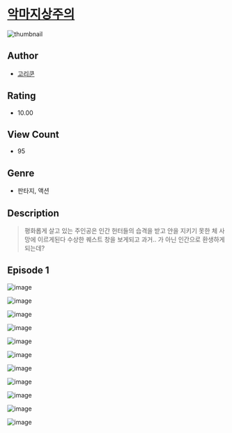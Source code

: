 # [악마지상주의](https://comic.naver.com/challenge/list?titleId=810498)
![thumbnail](https://image-comic.pstatic.net/user_contents_data/challenge_comic/2023/05/23/356615/upload_3618136736639771189_480x623.jpeg)

## Author
- [고리쿤](https://comic.naver.com/artistTitle?id=356615)

## Rating
- 10.00

## View Count
- 95

## Genre
- 판타지, 액션

## Description
> 평화롭게 살고 있는 주인공은 인간 헌터들의 습격을 받고 얀을 지키기 못한 체 사망에 이르게된다 수상한 퀘스트 창을 보게되고 과거.. 가 아닌 인간으로 환생하게 되는데?


## Episode 1
![image](https://image-comic.pstatic.net/user_contents_data/challenge_comic/2023/05/23/356615/upload_3545233841518437221.jpeg)

![image](https://image-comic.pstatic.net/user_contents_data/challenge_comic/2023/05/23/356615/upload_3978138842412836452.jpeg)

![image](https://image-comic.pstatic.net/user_contents_data/challenge_comic/2023/05/23/356615/upload_3905245822089443128.jpeg)

![image](https://image-comic.pstatic.net/user_contents_data/challenge_comic/2023/05/23/356615/upload_7004000361823494499.jpeg)

![image](https://image-comic.pstatic.net/user_contents_data/challenge_comic/2023/05/23/356615/upload_3689074152372187953.jpeg)

![image](https://image-comic.pstatic.net/user_contents_data/challenge_comic/2023/05/23/356615/upload_7162184882770164066.jpeg)

![image](https://image-comic.pstatic.net/user_contents_data/challenge_comic/2023/05/23/356615/upload_7365693502739855415.jpeg)

![image](https://image-comic.pstatic.net/user_contents_data/challenge_comic/2023/05/23/356615/upload_3631366275998430514.jpeg)

![image](https://image-comic.pstatic.net/user_contents_data/challenge_comic/2023/05/23/356615/upload_3631647742401460528.jpeg)

![image](https://image-comic.pstatic.net/user_contents_data/challenge_comic/2023/05/23/356615/upload_3486690331911664185.jpeg)

![image](https://image-comic.pstatic.net/user_contents_data/challenge_comic/2023/05/23/356615/upload_4135204099814733155.jpeg)
